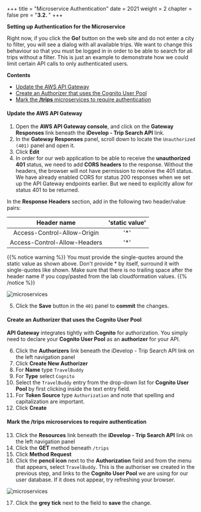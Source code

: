 +++
title = "Microservice Authentication"
date = 2021
weight = 2
chapter = false
pre = "<b>3.2. </b>"
+++

**Setting up Authentication for the Microservice**

Right now, if you click the **Go!** button on the web site and do not enter a city to filter, you will see a dialog with all available trips. We want to change this behaviour so that you must be logged in in order to be able to search for all trips without a filter. This is just an example to demonstrate how we could limit certain API calls to only authenticated users.

**Contents**
- [Update the AWS API Gateway](#update-the-aws-api-gateway)
- [Create an Authorizer that uses the Cognito User Pool](#create-an-authorizer-that-uses-the-cognito-user-pool)
- [Mark the **/trips** microservices to require authentication](#mark-the-trips-microservices-to-require-authentication)

#### Update the AWS API Gateway

1. Open the **AWS API Gateway console**, and click on the **Gateway Responses** link beneath the **iDevelop - Trip Search API** link.
2. In the **Gateway Responses** panel, scroll down to locate the ```Unauthorized (401)``` panel and open it.
3. Click **Edit**
4. In order for our web application to be able to receive the **unauthorized 401** status, we need to add **CORS headers** to the response. Without the headers, the browser will not have permission to receive the 401 status. We have already enabled CORS for status 200 responses when we set up the API Gateway endpoints earlier. But we need to explicitly allow for status 401 to be returned.

In the **Response Headers** section, add in the following two header/value pairs:

|          Header name         | 'static value' |
|:----------------------------:|:--------------:|
| Access-Control-Allow-Origin  | '*'            |
| Access-Control-Allow-Headers | '*'            |

{{% notice warning %}}
You must provide the single-quotes around the static value as shown above. Don't provide * by itself, surround it with single-quotes like shown. Make sure that there is no trailing space after the header name if you copy/pasted from the lab cloudformation values.
{{% /notice %}}

![microservices](/images/3/4.png?width=90pc)

5. Click the **Save** button in the ```401``` panel to **commit** the changes.

#### Create an Authorizer that uses the Cognito User Pool

**API Gateway** integrates tightly with **Cognito** for authorization. You simply need to declare your **Cognito User Pool** as an **authorizer** for your API.

6. Click the **Authorizers** link beneath the iDevelop - Trip Search API link on the left navigation panel
7. Click **Create New Authorizer**
8. For **Name** type ```TravelBuddy```
9. For **Type** select ```Cognito```
10. Select the ```TravelBuddy``` entry from the drop-down list for **Cognito User Pool** by first clicking inside the text entry field.
11. For **Token Source** type ```Authorization``` and note that spelling and capitalization are important.
12. Click **Create**

#### Mark the **/trips** microservices to require authentication

13. Click the **Resources** link beneath the **iDevelop - Trip Search API** link on the left navigation panel
14. Click the **GET** method beneath ```/trips```
15. Click **Method Request**
16. Click the **pencil icon** next to the **Authorization** field and from the menu that appears, select ```TravelBuddy```. This is the authoriser we created in the previous step, and links to the **Cognito User Pool** we are using for our user database. If it does not appear, try refreshing your browser.

![microservices](/images/3/5.png?width=90pc)

17. Click the **grey tick** next to the field to **save** the change.
